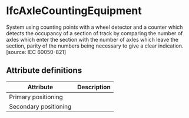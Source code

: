 IfcAxleCountingEquipment
========================
System using counting points with a wheel detector and a counter which detects
the occupancy of a section of track by comparing the number of axles which
enter the section with the number of axles which leave the section, parity of
the numbers being necessary to give a clear indication.  
[source: IEC 60050-821]


Attribute definitions
---------------------
| Attribute             | Description   |
|-----------------------|---------------|
| Primary positioning   |               |
| Secondary positioning |               |

